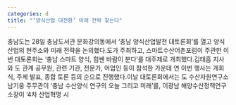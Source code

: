 ```yaml
---
categories: d
title: "‘양식산업 대전환’ 미래 전략 찾는다"
---
```

충남도는 28일 충남도서관 문화강의동에서 ‘충남 양식산업발전 대토론회’를 열고 양식산업의 현주소와 미래 전략을 논의했다.도가 주최하고, 스마트수산어촌포럼이 주관한 이번 대토론회는 ‘충남 스마트 양식, 힘쎈 바람이 분다’를 대주제로 개최했다.김태흠 지사와 도 관계 공무원, 관련 기관, 전문가, 어업인 등이 참석한 가운데 연 이번 행사는 개회식, 주제 발표, 종합 토론 등의 순으로 진행했다.이날 대토론회에서는 도 수산자원연구소 남기웅 주무관이 ‘충남 수산양식 연구의 오늘 그리고 미래’를, 이광남 해양수산정책연구소장이 ‘4차 산업혁명 시